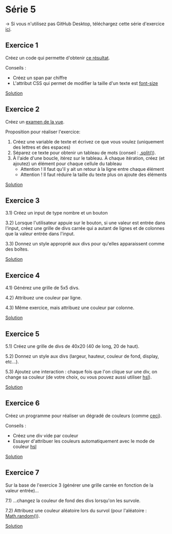 # Série 5

→ Si vous n'utilisez pas GitHub Desktop, téléchargez cette série d'exercice [ici](https://cw.unil.ch/pi1/S5.zip).

## Exercice 1

Créez un code qui permette d'obtenir [ce résultat](https://zupimages.net/up/18/46/c10j.png).

Conseils :

- Créez un span par chiffre
- L'attribut CSS qui permet de modifier la taille d'un texte est [font-size](https://developer.mozilla.org/fr/docs/Web/CSS/font-size)

[Solution](solutions/exercice_1.html)

## Exercice 2

Créez un [examen de la vue](https://zupimages.net/up/18/46/9b7p.png).

Proposition pour réaliser l'exercice:

1. Créez une variable de texte et écrivez ce que vous voulez (uniquement des lettres et des espaces)
2. Séparez ce texte pour obtenir un tableau de mots (conseil : [.split()](https://developer.mozilla.org/fr/docs/Web/JavaScript/Reference/Objets_globaux/String/split)).
3. À l'aide d'une boucle, itérez sur le tableau. À chaque itération, créez (et ajoutez) un élément pour chaque cellule du tableau
   - Attention ! Il faut qu'il y ait un retour à la ligne entre chaque élément
   - Attention ! Il faut réduire la taille du texte plus on ajoute des éléments

[Solution](solutions/exercice_2.html)

## Exercice 3

3.1) Créez un input de type nombre et un bouton

3.2) Lorsque l'utilisateur appuie sur le bouton, si une valeur est entrée dans l'input, créez une grille de divs carrée qui a autant de lignes et de colonnes que la valeur entrée dans l'input.

3.3) Donnez un style approprié aux divs pour qu'elles apparaissent comme des boîtes.

[Solution](solutions/exercice_3.html)

## Exercice 4

4.1) Générez une grille de 5x5 divs.

4.2) Attribuez une couleur par ligne.

4.3) Même exercice, mais attribuez une couleur par colonne.

[Solution](solutions/exercice_4.html)

## Exercice 5

5.1) Créez une grille de divs de 40x20 (40 de long, 20 de haut).

5.2) Donnez un style aux divs (largeur, hauteur, couleur de fond, display, etc...).

5.3) Ajoutez une interaction : chaque fois que l'on clique sur une div, on change sa couleur (de votre choix, ou vous pouvez aussi utiliser [hsl](https://www.w3schools.com/css/css_colors_hsl.asp)).

[Solution](solutions/exercice_5.html)

## Exercice 6

Créez un programme pour réaliser un dégradé de couleurs (comme [ceci](https://zupimages.net/up/18/48/q3ks.png)).

Conseils :

- Créez une div vide par couleur
- Essayer d'attribuer les couleurs automatiquement avec le mode de couleur [hsl](https://www.w3schools.com/css/css_colors_hsl.asp)

[Solution](solutions/exercice_6.html)

## Exercice 7

Sur la base de l'exercice 3 (générer une grille carrée en fonction de la valeur entrée)...

7.1) ...changez la couleur de fond des divs lorsqu'on les survole.

7.2) Attribuez une couleur aléatoire lors du survol (pour l'aléatoire : [Math.random()](https://developer.mozilla.org/fr/docs/Web/JavaScript/Reference/Objets_globaux/Math/random)).

[Solution](solutions/exercice_7.html)
